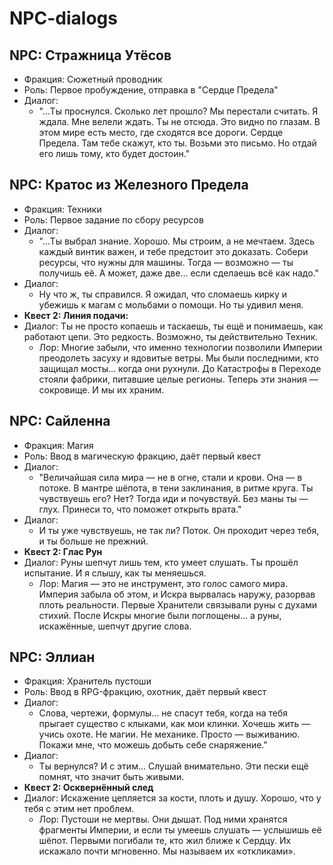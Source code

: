 # NPC-dialogs
## NPC: Стражница Утёсов
- Фракция: Сюжетный проводник
- Роль: Первое пробуждение, отправка в "Сердце Предела"
- Диалог:
   - "...Ты проснулся.
Сколько лет прошло? Мы перестали считать.
Я ждала. Мне велели ждать.
Ты не отсюда. Это видно по глазам.
В этом мире есть место, где сходятся все дороги. Сердце Предела.
Там тебе скажут, кто ты.
Возьми это письмо. Но отдай его лишь тому, кто будет достоин."

## NPC: Кратос из Железного Предела
- Фракция: Техники
- Роль: Первое задание по сбору ресурсов
- Диалог:
  - "...Ты выбрал знание. Хорошо.
Мы строим, а не мечтаем.
Здесь каждый винтик важен, и тебе предстоит это доказать.
Собери ресурсы, что нужны для машины. Тогда — возможно — ты получишь её.
А может, даже две... если сделаешь всё как надо."
- Диалог:
  - Ну что ж, ты справился. Я ожидал, что сломаешь кирку и убежишь к магам с мольбами о помощи. Но ты удивил меня.
- **Квест 2: Линия подачи:**
- Диалог: Ты не просто копаешь и таскаешь, ты ещё и понимаешь, как работают цепи. Это редкость. Возможно, ты действительно Техник.
  - Лор: Многие забыли, что именно технологии позволили Империи преодолеть засуху и ядовитые ветры. Мы были последними, кто защищал мосты... когда они рухнули. До Катастрофы в Переходе стояли фабрики, питавшие целые регионы. Теперь эти знания — сокровище. И мы их храним.

## NPC: Сайленна
- Фракция: Магия
- Роль: Ввод в магическую фракцию, даёт первый квест
- Диалог:
  - "Величайшая сила мира — не в огне, стали и крови. Она — в потоке. В мантре шёпота, в тени заклинания, в ритме круга. Ты чувствуешь его? Нет? Тогда иди и почувствуй. Без маны ты — глух. Принеси то, что поможет открыть врата."
- Диалог:
  - И ты уже чувствуешь, не так ли? Поток. Он проходит через тебя, и ты больше не прежний.
- **Квест 2: Глас Рун**
- Диалог: Руны шепчут лишь тем, кто умеет слушать. Ты прошёл испытание. И я слышу, как ты меняешься.
  - Лор: Магия — это не инструмент, это голос самого мира. Империя забыла об этом, и Искра вырвалась наружу, разорвав плоть реальности. Первые Хранители связывали руны с духами стихий. После Искры многие были поглощены… а руны, искажённые, шепчут другие слова.

## NPC: Эллиан
- Фракция: Хранитель пустоши
- Роль: Ввод в RPG-фракцию, охотник, даёт первый квест
- Диалог:
  - Слова, чертежи, формулы... не спасут тебя, когда на тебя прыгает существо с клыками, как мои клинки. Хочешь жить — учись охоте. Не магии. Не механике. Просто — выживанию. Покажи мне, что можешь добыть себе снаряжение."
- Диалог:
  - Ты вернулся? И с этим… Слушай внимательно. Эти пески ещё помнят, что значит быть живыми.
- **Квест 2: Осквернённый след**
- Диалог: Искажение цепляется за кости, плоть и душу. Хорошо, что у тебя с этим нет проблем.
  - Лор: Пустоши не мертвы. Они дышат. Под ними хранятся фрагменты Империи, и если ты умеешь слушать — услышишь её шёпот. Первыми погибали те, кто жил ближе к Сердцу. Их искажало почти мгновенно. Мы называем их «откликами».
